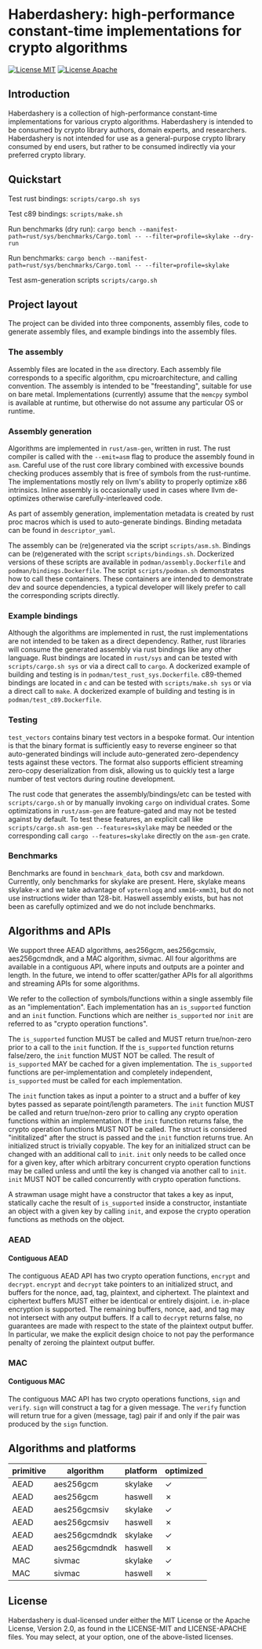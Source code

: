 # Haberdashery: high-performance constant-time implementations for crypto algorithms

[![License MIT](https://img.shields.io/badge/License-MIT-yellow.svg)](LICENSE-MIT)
[![License Apache](https://img.shields.io/badge/License-APACHE-yellow.svg)](LICENSE-APACHE)

## Introduction

Haberdashery is a collection of high-performance constant-time
implementations for various crypto algorithms. Haberdashery is intended to be
consumed by crypto library authors, domain experts, and researchers.
Haberdashery is not intended for use as a general-purpose crypto library
consumed by end users, but rather to be consumed indirectly via your
preferred crypto library.

## Quickstart
Test rust bindings: `scripts/cargo.sh sys`

Test c89 bindings: `scripts/make.sh`

Run benchmarks (dry run): `cargo bench --manifest-path=rust/sys/benchmarks/Cargo.toml -- --filter=profile=skylake --dry-run`

Run benchmarks: `cargo bench --manifest-path=rust/sys/benchmarks/Cargo.toml -- --filter=profile=skylake`

Test asm-generation scripts `scripts/cargo.sh`

## Project layout
The project can be divided into three components, assembly files, code to
generate assembly files, and example bindings into the assembly files.

### The assembly
Assembly files are located in the `asm` directory. Each assembly file
corresponds to a specific algorithm, cpu microarchitecture, and calling
convention. The assembly is intended to be "freestanding", suitable for use
on bare metal. Implementations (currently) assume that the `memcpy` symbol is
available at runtime, but otherwise do not assume any particular OS or
runtime.

### Assembly generation
Algorithms are implemented in `rust/asm-gen`, written in rust. The rust
compiler is called with the `--emit=asm` flag to produce the assembly found
in `asm`. Careful use of the rust core library combined with excessive bounds
checking produces assembly that is free of symbols from the rust-runtime. The
implementations mostly rely on llvm's ability to properly optimize x86
intrinsics. Inline assembly is occasionally used in cases where llvm
de-optimizes otherwise carefully-interleaved code.

As part of assembly generation, implementation metadata is created by rust
proc macros which is used to auto-generate bindings. Binding metadata can be
found in `descriptor_yaml`.

The assembly can be (re)generated via the script `scripts/asm.sh`. Bindings
can be (re)generated with the script `scripts/bindings.sh`. Dockerized
versions of these scripts are available in `podman/assembly.Dockerfile` and
`podman/bindings.Dockerfile`. The script `scripts/podman.sh` demonstrates how
to call these containers. These containers are intended to demonstrate dev
and source dependencies, a typical developer will likely prefer to call the
corresponding scripts directly.

### Example bindings
Although the algorithms are implemented in rust, the rust implementations are
not intended to be taken as a direct dependency. Rather, rust libraries will
consume the generated assembly via rust bindings like any other language.
Rust bindings are located in `rust/sys` and can be tested with
`scripts/cargo.sh sys` or via a direct call to `cargo`. A dockerized example
of building and testing is in `podman/test_rust_sys.Dockerfile`. c89-themed
bindings are located in `c` and can be tested with `scripts/make.sh sys` or
via a direct call to `make`. A dockerized example of building and testing is
in `podman/test_c89.Dockerfile`.

### Testing
`test_vectors` contains binary test vectors in a bespoke format. Our
intention is that the binary format is sufficiently easy to reverse engineer
so that auto-generated bindings will include auto-generated zero-dependency
tests against these vectors. The format also supports efficient streaming
zero-copy deserialization from disk, allowing us to quickly test a large
number of test vectors during routine development.

The rust code that generates the assembly/bindings/etc can be tested with
`scripts/cargo.sh` or by manually invoking `cargo` on individual crates. Some
optimizations in `rust/asm-gen` are feature-gated and may not be tested
against by default. To test these features, an explicit call like
`scripts/cargo.sh asm-gen --features=skylake` may be needed or the
corresponding call `cargo --features=skylake` directly on the `asm-gen`
crate.

### Benchmarks
Benchmarks are found in `benchmark_data`, both csv and markdown. Currently,
only benchmarks for skylake are present. Here, skylake means skylake-x and we
take advantage of `vpternlogq` and `xmm16`-`xmm31`, but do not use
instructions wider than 128-bit. Haswell assembly exists, but has not been as
carefully optimized and we do not include benchmarks.

## Algorithms and APIs
We support three AEAD algorithms, aes256gcm, aes256gcmsiv, aes256gcmdndk, and
a MAC algorithm, sivmac. All four algorithms are available in a contiguous
API, where inputs and outputs are a pointer and length. In the future, we
intend to offer scatter/gather APIs for all algorithms and streaming APIs for
some algorithms.

We refer to the collection of symbols/functions within a single assembly file
as an "implementation". Each implementation has an `is_supported` function
and an `init` function. Functions which are neither `is_supported` nor `init`
are referred to as "crypto operation functions".

The `is_supported` function MUST be called and MUST return true/non-zero
prior to a call to the `init` function.
If the `is_supported` function returns false/zero, the `init` function MUST
NOT be called. The result of `is_supported` MAY be cached for a given
implementation. The `is_supported` functions are per-implementation and
completely independent, `is_supported` must be called for each
implementation.

The `init` function takes as input a pointer to a struct and a buffer of key
bytes passed as separate point/length parameters. The `init` function MUST
be called and return true/non-zero prior to calling any crypto operation
functions within an implementation. If the `init` function returns false, the
crypto operation functions MUST NOT be called. The struct is considered
"inititalized" after the struct is passed and the `init` function returns
true. An initialized struct is trivially copyable. The key for an
initialized struct can be changed with an additional call to `init`. `init`
only needs to be called once for a given key, after which arbitrary
concurrent crypto operation functions may be called unless and until the key
is changed via another call to `init`. `init` MUST NOT be called concurrently
with crypto operation functions.

A strawman usage might have a constructor that takes a key as input,
statically cache the result of `is_supported` inside a constructor,
instantiate an object with a given key by calling `init`, and expose the
crypto operation functions as methods on the object.

### AEAD
#### Contiguous AEAD
The contiguous AEAD API has two crypto operation functions, `encrypt` and
`decrypt`. `encrypt` and `decrypt` take pointers to an initialized struct,
and buffers for the nonce, aad, tag, plaintext, and ciphertext. The plaintext
and ciphertext buffers MUST either be identical or entirely disjoint. i.e.
in-place encryption is supported. The remaining buffers, nonce, aad, and tag
may not intersect with any output buffers. If a call to `decrypt` returns
false, no guarantees are made with respect to the state of the plaintext
output buffer. In particular, we make the explicit design choice to not pay
the performance penalty of zeroing the plaintext output buffer.

### MAC
#### Contiguous MAC
The contiguous MAC API has two crypto operations functions, `sign` and
`verify`. `sign` will construct a tag for a given message. The `verify`
function will return true for a given (message, tag) pair if and only if the
pair was produced by the `sign` function.

## Algorithms and platforms
| primitive | algorithm | platform | optimized |
|-----------|-----------|-----------|-----------|
| AEAD | aes256gcm | skylake | &check; |
| AEAD | aes256gcm | haswell | &cross; |
| AEAD | aes256gcmsiv | skylake | &check; |
| AEAD | aes256gcmsiv | haswell | &cross; |
| AEAD | aes256gcmdndk | skylake | &check; |
| AEAD | aes256gcmdndk | haswell | &cross; |
| MAC | sivmac | skylake | &check; |
| MAC | sivmac | haswell | &cross; |

## License
Haberdashery is dual-licensed under either the MIT License or the Apache
License, Version 2.0, as found in the LICENSE-MIT and LICENSE-APACHE files.
You may select, at your option, one of the above-listed licenses.
